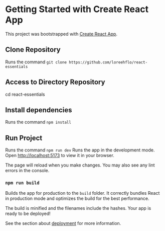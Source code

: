 # Getting Started with Create React App

This project was bootstrapped with [Create React App](https://github.com/loreehflo/react-essentials).

## Clone Repository

Runs the command `git clone https://github.com/loreehflo/react-essentials`

## Access to Directory Repository

cd react-essentials

## Install dependencies

Runs the command `npm install`

## Run Project

Runs the command `npm run dev`
Runs the app in the development mode.
Open [http://localhost:5173](http://localhost:5173) to view it in your browser.

The page will reload when you make changes.
You may also see any lint errors in the console.

### `npm run build`

Builds the app for production to the `build` folder.
It correctly bundles React in production mode and optimizes the build for the best performance.

The build is minified and the filenames include the hashes.
Your app is ready to be deployed!

See the section about [deployment](https://facebook.github.io/create-react-app/docs/deployment) for more information.
